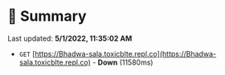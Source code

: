 # 📖 Summary
Last updated: **5/1/2022, 11:35:02 AM**

- `GET` [https://Bhadwa-sala.toxicblte.repl.co](https://Bhadwa-sala.toxicblte.repl.co) - **Down** (11580ms)
